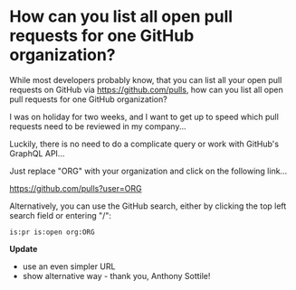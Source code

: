 # How can you list all open pull requests for one GitHub organization?

While most developers probably know,
that you can list all your open pull requests on GitHub via https://github.com/pulls,
how can you list all open pull requests for one GitHub organization?

I was on holiday for two weeks,
and I want to get up to speed which pull requests need to be reviewed in my company...

Luckily, there is no need to do a complicate query or work with GitHub's GraphQL API...

Just replace "ORG" with your organization and click on the following link...

https://github.com/pulls?user=ORG

Alternatively, you can use the GitHub search, either by clicking the top left search field or entering "/":

```
is:pr is:open org:ORG
```

**Update**
- use an even simpler URL
- show alternative way - thank you, Anthony Sottile!
